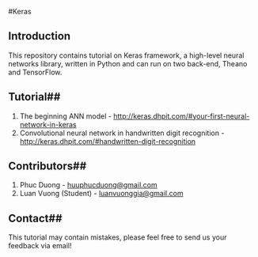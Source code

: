 #Keras

## Introduction ##
This repository contains tutorial on Keras framework, a high-level neural networks library, written in Python and can run on two back-end, Theano and TensorFlow.

## Tutorial##

 1. The beginning ANN model - http://keras.dhpit.com/#your-first-neural-network-in-keras
 2. Convolutional neural network in handwritten digit recognition - http://keras.dhpit.com/#handwritten-digit-recognition

## Contributors##
 1. Phuc Duong - huuphucduong@gmail.com
 2. Luan Vuong (Student) - luanvuonggia@gmail.com

## Contact##
This tutorial may contain mistakes, please feel free to send us your feedback via email!
